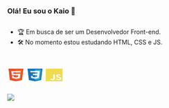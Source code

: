 ### Olá! Eu sou o Kaio 👋 
##
- 🏆 Em busca de ser um Desenvolvedor Front-end.
- 🛠 No momento estou estudando HTML, CSS e JS.
##
<div style="display: inline_block"><br>
  <img align="center" alt="Rafa-HTML" height="30" width="40" src="https://raw.githubusercontent.com/devicons/devicon/master/icons/html5/html5-original.svg">
  <img align="center" alt="Rafa-CSS" height="30" width="40" src="https://raw.githubusercontent.com/devicons/devicon/master/icons/css3/css3-original.svg">
  <img align="center" alt="Rafa-Js" height="30" width="40" src="https://raw.githubusercontent.com/devicons/devicon/master/icons/javascript/javascript-plain.svg">
</div>

##

<div>
    <a href="https://instagram.com/kaiofsca" target="_blank"> <img src="https://img.shields.io/badge/-Instagram-%23E4405F?style=for-the-badge&logo=instagram&logoColor=white"> </a>

</div>
